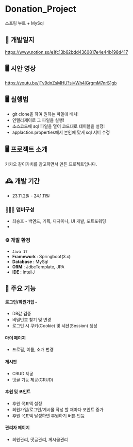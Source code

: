 # Donation_Project
스프링 부트 + MySql


## 📖 개발일지
https://www.notion.so/e1fc13b62bdd4360817e4e44b198d417


## 🖥️ 시안 영상
https://youtu.be/jTv9dnZsMHU?si=Wh4IGrgmM7nrS1gb


## 🖥 실행법
- git clone을 하여 원하는 파일에 배치!
- 인텔리제이로 그 파일을 실행!
- 소스코드에 sql 파일을 열어 코드대로 테이블을 설정!
- applaction.properties에서 본인에 맞게 sql 서버 수정


## 🖥️ 프로젝트 소개
카카오 같이가치를 참고하면서 만든 프로젝트입니다.
<br>

## 🕰️ 개발 기간
* 23.11.2일 - 24.1.11일

### 🧑‍🤝‍🧑 맴버구성
 -  최승호 - 백엔드, 기획, 디자이나, UI 개발, 포트포워딩
 - 
### ⚙️ 개발 환경
- `Java 17`
- **Framework** : Springboot(3.x)
- **Database** : MySql
- **ORM** : JdbcTemplate, JPA
- **IDE** : IntellJ

## 📌 주요 기능
#### 로그인/회원가입 -
- DB값 검증
- 비밀번호 찾기 및 변경 
- 로그인 시 쿠키(Cookie) 및 세션(Session) 생성

#### 마이 페이지 
- 프로필, 이름, 소개 변경

#### 게시판 
- CRUD 제공
- 댓글 기능 제공(CRUD)
  
#### 후원 및 포인트 
- 후원 목표액 설정
- 회원가입/로그인/게시물 작성 할 때마다 포인트 증가
- 후원 목표액 달성하면 후원하기 버튼 안뜸
  
#### 관리자 페이지 
- 회원관리, 댓글관리, 게시물관리 
